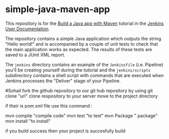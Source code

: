 
# simple-java-maven-app

This repository is for the
[Build a Java app with Maven](https://jenkins.io/doc/tutorials/build-a-java-app-with-maven/)
tutorial in the [Jenkins User Documentation](https://jenkins.io/doc/).

The repository contains a simple Java application which outputs the string
"Hello world!" and is accompanied by a couple of unit tests to check that the
main application works as expected. The results of these tests are saved to a
JUnit XML report.

The `jenkins` directory contains an example of the `Jenkinsfile` (i.e. Pipeline)
you'll be creating yourself during the tutorial and the `jenkins/scripts` subdirectory
contains a shell script with commands that are executed when Jenkins processes
the "Deliver" stage of your Pipeline.

#Sohail
fork the github repository to our git hub repository
by using git clone "url" clone respository to your server
move to the project directory

if their is pom.xml file use this command :

mvn compile "compile code"
mvn test "to test"
mvn Package " package"
mvn install "to install"

if you build success then your project is succesfully build 
